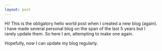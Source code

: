 ```yaml
---
layout: post
---
```


Hi! This is the obligatory hello world post when I created a new blog (again). I have made several personal blog on the span of the last 5 years but I rarely update them. So here I am, attempting to make one again.

Hopefully, now I can update my blog regularly.